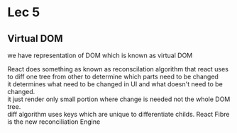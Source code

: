 # Lec 5

## Virtual DOM  

we have representation of DOM which is known as virtual DOM  

React does something as known as reconscilation algorithm that react uses to diff one tree from other  to determine which parts need to be changed  
it determines what need to be changed in UI and what doesn't need to be changed.  
it just render only small portion where change is needed not the whole DOM tree.  
diff algorithm uses keys which are unique to differentiate childs.
React Fibre is the new reconciliation Engine
